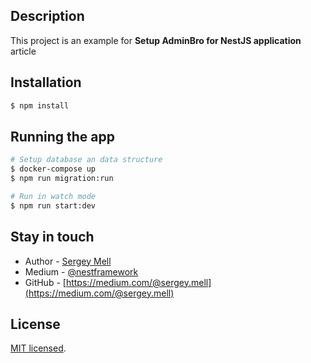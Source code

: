 ## Description

This project is an example for **Setup AdminBro for NestJS application** article

## Installation

```bash
$ npm install
```

## Running the app

```bash
# Setup database an data structure
$ docker-compose up
$ npm run migration:run

# Run in watch mode
$ npm run start:dev
```

## Stay in touch

- Author - [Sergey Mell](https://www.facebook.com/Seroga.Mell)
- Medium - [@nestframework](https://twitter.com/nestframework)
- GitHub - [https://medium.com/@sergey.mell](https://medium.com/@sergey.mell)

## License

  [MIT licensed](LICENSE).
